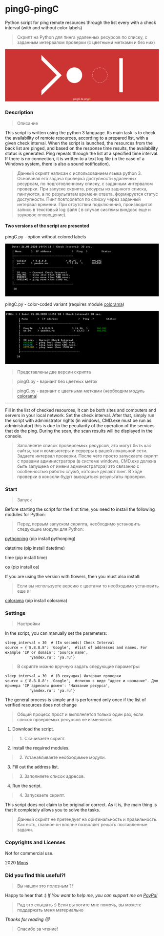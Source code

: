 # pingG-pingC
Python script for ping remote resources through the list every with a check interval (with and without color labels)
> Скрипт на Python для пинга удаленных ресурсов по списку, с заданным интервалом проверки (с цветными метками и без них)

![pingG-pingC](https://github.com/blyamur/pingG-pingC/blob/master/images/icon.jpg)

### Description
> Описание

This script is written using the python 3 language. Its main task is to check the availability of remote resources, according to a prepared list, with a given check interval. When the script is launched, the resources from the back list are pinged, and based on the response time results, the availability status is generated. Ping repeats through the list at a specified time interval. If there is no connection, it is written to a text log file (in the case of a Windows system, there is also a sound notification).

> Данный скрипт написан с использованием языка python 3. Основаная его задача проверка доступности удаленных ресурсам, по подготовленному списку, с заданным  интервалом проверки. При запуске скрипта, ресурсы из заднного списка, пингуются, а по результатам времени ответа, формируется статус доступности. Пинг повторяется по списку через заданный интервал времени. При отсутствии подключения, производится запись в текстовый log файл ( в случае системы виндовс еще и звуковое оповещение).

#### Two versions of the script are presented

pingG.py - option without colored labels

![pingG](https://github.com/blyamur/pingG-pingC/blob/master/images/pingg.jpg)

pingC.py - color-coded variant (requires module [colorama](https://github.com/tartley/colorama))

![pingC](https://github.com/blyamur/pingG-pingC/blob/master/images/pingc.jpg)

> Представлены две версии скрипта

> pingG.py - вариант без цветных меток

> pingC.py - вариант с цветными метками (необходим модуль [colorama](https://github.com/tartley/colorama))


-----

Fill in the list of checked resources, it can be both sites and computers and servers in your local network. Set the check interval. After that, simply run the script with administrator rights (in windows, CMD.exe must be run as administrator) this is due to the peculiarity of the operation of the services that do the ping. During the scan, the scan results will be displayed in the console.
> Заполняете список проверяемых ресурсов, это могут быть как сайты, так и компьютеры и серверы в вашей локальной сети. Задаете интервал проверки. После чего просто запускаете скрипт с правами администратора (в системе windows, CMD.exe должна быть запущена от имени администратора) это связанно с особенностью работы служб, которые делают пинг. В ходе проверки в консоли будут выводиться результаты проверки. 

### Start
> Запуск

Before starting the script for the first time, you need to install the following modules for Python:
> Перед первым запуском скрипта, необходимо установить следующие модули для Python:

[pythonping](https://github.com/alessandromaggio/pythonping) (pip install pythonping)

datetime (pip install datetime)

time (pip install time)

os (pip install os)

If you are using the version with flowers, then you must also install:
> Если вы используете версию с цветами то необходимо установить еще и:

[colorama](https://github.com/tartley/colorama) (pip install colorama)  

### Settings
> Настройки

In the script, you can manually set the parameters:
```
sleep_interval = 30  # (In seconds) Check Interval
source = {'8.8.8.8': 'Google',  #list of addresses and names. For example 'IP or domain': 'Source name',
           'yandex.ru': 'ya.ru'}
```
> В скрипте можно вручную задать следующие параметры:
```
sleep_interval = 30  # (В секундах) Интервал проверки
source = {'8.8.8.8': 'Google',  #список в виде "адрес и название". Для примера 'IP адресили домен': 'Название ресурса',
           'yandex.ru': 'ya.ru'}
```


The general process is simple and is performed only once if the list of verified resources does not change
> Общий процесс прост и выполняется только один раз, если список прверяемых ресурсов не изменяется

1. Download the script.
> 1. Скачиваете скрипт.
2. Install the required modules.
> 2. Устанавливаете необходимые модули.
3. Fill out the address list.
> 3. Заполняете список адресов. 
4. Run the script.
> 4. Запускаете скрипт. 

This script does not claim to be original or correct. As it is, the main thing is that it completely allows you to solve the tasks.
> Данный скрипт не претендует на оригинальность и правильность. Как есть, главное он вполне позволяет решать поставленные задачи.

### Copyrights and Licenses
Not for commercial use.

2020  [Mons](https://blog.mons.ws)


### Did you find this useful?!
> Вы нашли это  полезным ?!

Happy to hear that :) *If You want to help me, you can support me on [PayPal](https://paypal.me/enkonu)*

> Рад это слышать :) Если вы хотите мне помочь, вы можете поддержать меня материально


*Thanks for reading :heart_eyes_cat:*
> Спасибо за чтение!
